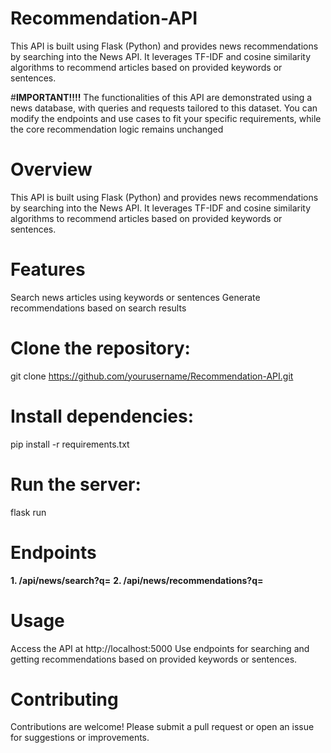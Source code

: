 # Recommendation-API
This API is built using Flask (Python) and provides news recommendations by searching into the News API. It leverages TF-IDF and cosine similarity algorithms to recommend articles based on provided keywords or sentences.

#**IMPORTANT!!!!**
The functionalities of this API are demonstrated using a news database, with queries and requests tailored to this dataset. You can modify the endpoints and use cases to fit your specific requirements, while the core recommendation logic remains unchanged

#  **Overview**
This API is built using Flask (Python) and provides news recommendations by searching into the News API. It leverages TF-IDF and cosine similarity algorithms to recommend articles based on provided keywords or sentences.

# **Features**
Search news articles using keywords or sentences
Generate recommendations based on search results

# **Clone the repository:**
git clone https://github.com/yourusername/Recommendation-API.git

# **Install dependencies**: 
pip install -r requirements.txt

# **Run the server:** 
flask run

# **Endpoints**
**1. /api/news/search?q=<Insert-Your-Search-Query-Here>**
**2. /api/news/recommendations?q=<Insert-Your-Query-Here>**

# **Usage**
Access the API at http://localhost:5000
Use endpoints for searching and getting recommendations based on provided keywords or sentences.

# **Contributing**
Contributions are welcome! Please submit a pull request or open an issue for suggestions or improvements.
